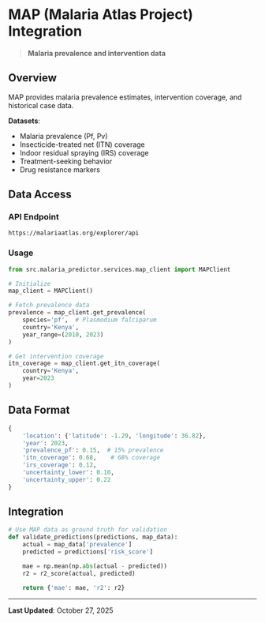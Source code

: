 # MAP (Malaria Atlas Project) Integration

> **Malaria prevalence and intervention data**

## Overview

MAP provides malaria prevalence estimates, intervention coverage, and historical case data.

**Datasets**:
- Malaria prevalence (Pf, Pv)
- Insecticide-treated net (ITN) coverage
- Indoor residual spraying (IRS) coverage
- Treatment-seeking behavior
- Drug resistance markers

## Data Access

### API Endpoint

```
https://malariaatlas.org/explorer/api
```

### Usage

```python
from src.malaria_predictor.services.map_client import MAPClient

# Initialize
map_client = MAPClient()

# Fetch prevalence data
prevalence = map_client.get_prevalence(
    species='pf',  # Plasmodium falciparum
    country='Kenya',
    year_range=(2010, 2023)
)

# Get intervention coverage
itn_coverage = map_client.get_itn_coverage(
    country='Kenya',
    year=2023
)
```

## Data Format

```python
{
    'location': {'latitude': -1.29, 'longitude': 36.82},
    'year': 2023,
    'prevalence_pf': 0.15,  # 15% prevalence
    'itn_coverage': 0.68,    # 68% coverage
    'irs_coverage': 0.12,
    'uncertainty_lower': 0.10,
    'uncertainty_upper': 0.22
}
```

## Integration

```python
# Use MAP data as ground truth for validation
def validate_predictions(predictions, map_data):
    actual = map_data['prevalence']
    predicted = predictions['risk_score']

    mae = np.mean(np.abs(actual - predicted))
    r2 = r2_score(actual, predicted)

    return {'mae': mae, 'r2': r2}
```

---

**Last Updated**: October 27, 2025

